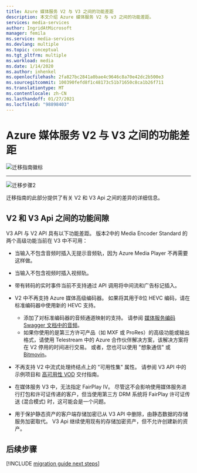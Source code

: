 ```yaml
---
title: Azure 媒体服务 V2 与 V3 之间的功能差距
description: 本文介绍 Azure 媒体服务 V2 与 v3 之间的功能差距。
services: media-services
author: IngridAtMicrosoft
manager: femila
ms.service: media-services
ms.devlang: multiple
ms.topic: conceptual
ms.tgt_pltfrm: multiple
ms.workload: media
ms.date: 1/14/2020
ms.author: inhenkel
ms.openlocfilehash: 2fa827bc2841a0bae4c9646c8a70e42dc2b500e3
ms.sourcegitcommit: 100390fefd8f1c48173c51b71650c8ca1b26f711
ms.translationtype: MT
ms.contentlocale: zh-CN
ms.lasthandoff: 01/27/2021
ms.locfileid: "98898403"
---
```

# <a name="feature-gaps-between-azure-media-services-v2-and-v3"></a>Azure 媒体服务 V2 与 V3 之间的功能差距

![迁移指南徽标](./media/migration-guide/azure-media-services-logo-migration-guide.svg)

<hr color="#5ea0ef" size="10">

![迁移步骤2](./media/migration-guide/steps-2.svg)

迁移指南的此部分提供了有关 V2 和 V3 Api 之间的差异的详细信息。

## <a name="feature-gaps-between-v2-and-v3-apis"></a>V2 和 V3 Api 之间的功能间隙

V3 API 与 V2 API 具有以下功能差距。 版本2中的 Media Encoder Standard 的两个高级功能当前在 V3 中不可用：

- 当输入不包含音频时插入无提示音频轨，因为 Azure Media Player 不再需要这样做。

- 当输入不包含视频时插入视频轨。

- 带有转码的实时事件当前不支持通过 API 调用将中间流和广告标记插入。

- V2 中不再支持 Azure 媒体高级编码器。 如果将其用于8位 HEVC 编码，请在标准编码器中使用新的 HEVC 支持。 
    - 添加了对标准编码器的音频通道映射的支持。  请参阅 [媒体服务编码 Swagger 文档中的音频](https://github.com/Azure/azure-rest-api-specs/blob/master/specification/mediaservices/resource-manager/Microsoft.Media/stable/2020-05-01/Encoding.json)。
    - 如果你使用的是第三方许可产品（如 MXF 或 ProRes）的高级功能或输出格式，请使用 Telestream 中的 Azure 合作伙伴解决方案，该解决方案将在 V2 停用的时间进行交易。 或者，您也可以使用 "想象通信" 或 [Bitmovin](http://bitmovin.com)。

- 不再支持 V2 中流式处理终结点上的 "可用性集" 属性。 请参阅 V3 API 中的示例项目和 [高可用性 VOD](https://docs.microsoft.com/azure/media-services/latest/media-services-high-availability-encoding) 交付指南。

- 在媒体服务 V3 中，无法指定 FairPlay IV。 尽管这不会影响使用媒体服务进行打包和许可证传递的客户，但当使用第三方 DRM 系统将 FairPlay 许可证传送 (混合模式) 时，这可能会是一个问题。

- 用于保护静态资产的客户端存储加密已从 V3 API 中删除，由静态数据的存储服务加密取代。 V3 Api 继续使用现有的存储加密资产，但不允许创建新的资产。

## <a name="next-steps"></a>后续步骤

[!INCLUDE [migration guide next steps](./includes/migration-guide-next-steps.md)]
